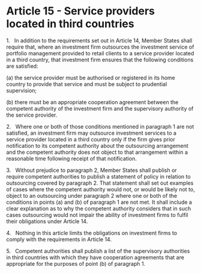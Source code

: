 # Article 15 - Service providers located in third countries


1.   In addition to the requirements set out in Article 14, Member States shall require that, where an investment firm outsources the investment service of portfolio management provided to retail clients to a service provider located in a third country, that investment firm ensures that the following conditions are satisfied:

(a) the service provider must be authorised or registered in its home country to provide that service and must be subject to prudential supervision;

(b) there must be an appropriate cooperation agreement between the competent authority of the investment firm and the supervisory authority of the service provider.

2.   Where one or both of those conditions mentioned in paragraph 1 are not satisfied, an investment firm may outsource investment services to a service provider located in a third country only if the firm gives prior notification to its competent authority about the outsourcing arrangement and the competent authority does not object to that arrangement within a reasonable time following receipt of that notification.

3.   Without prejudice to paragraph 2, Member States shall publish or require competent authorities to publish a statement of policy in relation to outsourcing covered by paragraph 2. That statement shall set out examples of cases where the competent authority would not, or would be likely not to, object to an outsourcing under paragraph 2 where one or both of the conditions in points (a) and (b) of paragraph 1 are not met. It shall include a clear explanation as to why the competent authority considers that in such cases outsourcing would not impair the ability of investment firms to fulfil their obligations under Article 14.

4.   Nothing in this article limits the obligations on investment firms to comply with the requirements in Article 14.

5.   Competent authorities shall publish a list of the supervisory authorities in third countries with which they have cooperation agreements that are appropriate for the purposes of point (b) of paragraph 1.
